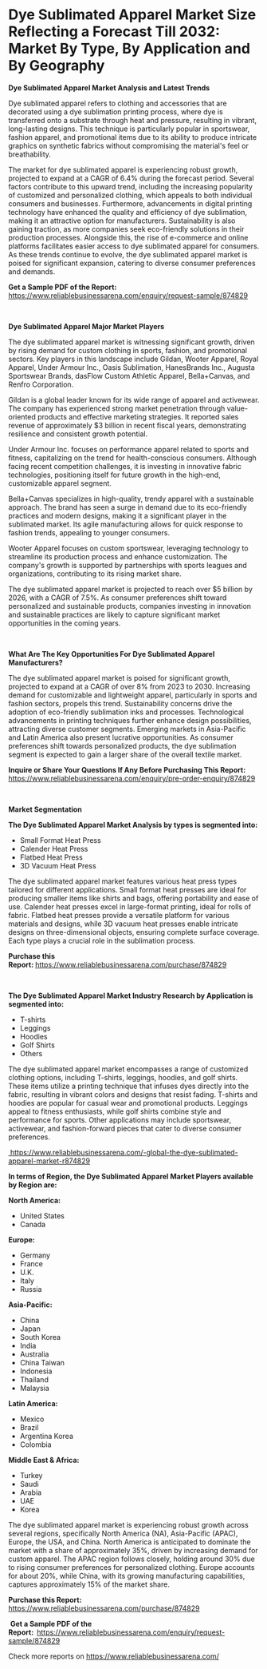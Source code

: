 <p><h1>Dye Sublimated Apparel Market Size Reflecting a Forecast Till 2032: Market By Type, By Application and By Geography</h1></p><p><strong>Dye Sublimated Apparel Market Analysis and Latest Trends</strong></p>
<p><p>Dye sublimated apparel refers to clothing and accessories that are decorated using a dye sublimation printing process, where dye is transferred onto a substrate through heat and pressure, resulting in vibrant, long-lasting designs. This technique is particularly popular in sportswear, fashion apparel, and promotional items due to its ability to produce intricate graphics on synthetic fabrics without compromising the material's feel or breathability.</p><p>The market for dye sublimated apparel is experiencing robust growth, projected to expand at a CAGR of 6.4% during the forecast period. Several factors contribute to this upward trend, including the increasing popularity of customized and personalized clothing, which appeals to both individual consumers and businesses. Furthermore, advancements in digital printing technology have enhanced the quality and efficiency of dye sublimation, making it an attractive option for manufacturers. Sustainability is also gaining traction, as more companies seek eco-friendly solutions in their production processes. Alongside this, the rise of e-commerce and online platforms facilitates easier access to dye sublimated apparel for consumers. As these trends continue to evolve, the dye sublimated apparel market is poised for significant expansion, catering to diverse consumer preferences and demands.</p></p>
<p><strong>Get a Sample PDF of the Report:&nbsp;</strong> <a href="https://www.reliablebusinessarena.com/enquiry/request-sample/874829?utm_campaign=2928&utm_medium=2&utm_source=Github&utm_content=ia&utm_term=21032025&utm_id=dye-sublimated-apparel">https://www.reliablebusinessarena.com/enquiry/request-sample/874829</a></p>
<p>&nbsp;</p>
<p><strong>Dye Sublimated Apparel Major Market Players</strong></p>
<p><p>The dye sublimated apparel market is witnessing significant growth, driven by rising demand for custom clothing in sports, fashion, and promotional sectors. Key players in this landscape include Gildan, Wooter Apparel, Royal Apparel, Under Armour Inc., Oasis Sublimation, HanesBrands Inc., Augusta Sportswear Brands, dasFlow Custom Athletic Apparel, Bella+Canvas, and Renfro Corporation.</p><p>Gildan is a global leader known for its wide range of apparel and activewear. The company has experienced strong market penetration through value-oriented products and effective marketing strategies. It reported sales revenue of approximately $3 billion in recent fiscal years, demonstrating resilience and consistent growth potential.</p><p>Under Armour Inc. focuses on performance apparel related to sports and fitness, capitalizing on the trend for health-conscious consumers. Although facing recent competition challenges, it is investing in innovative fabric technologies, positioning itself for future growth in the high-end, customizable apparel segment.</p><p>Bella+Canvas specializes in high-quality, trendy apparel with a sustainable approach. The brand has seen a surge in demand due to its eco-friendly practices and modern designs, making it a significant player in the sublimated market. Its agile manufacturing allows for quick response to fashion trends, appealing to younger consumers.</p><p>Wooter Apparel focuses on custom sportswear, leveraging technology to streamline its production process and enhance customization. The company's growth is supported by partnerships with sports leagues and organizations, contributing to its rising market share.</p><p>The dye sublimated apparel market is projected to reach over $5 billion by 2026, with a CAGR of 7.5%. As consumer preferences shift toward personalized and sustainable products, companies investing in innovation and sustainable practices are likely to capture significant market opportunities in the coming years.</p></p>
<p>&nbsp;</p>
<p><strong>What Are The Key Opportunities For Dye Sublimated Apparel Manufacturers?</strong></p>
<p><p>The dye sublimated apparel market is poised for significant growth, projected to expand at a CAGR of over 8% from 2023 to 2030. Increasing demand for customizable and lightweight apparel, particularly in sports and fashion sectors, propels this trend. Sustainability concerns drive the adoption of eco-friendly sublimation inks and processes. Technological advancements in printing techniques further enhance design possibilities, attracting diverse customer segments. Emerging markets in Asia-Pacific and Latin America also present lucrative opportunities. As consumer preferences shift towards personalized products, the dye sublimation segment is expected to gain a larger share of the overall textile market.</p></p>
<p><strong>Inquire or Share Your Questions If Any Before Purchasing This Report:</strong> <a href="https://www.reliablebusinessarena.com/enquiry/pre-order-enquiry/874829?utm_campaign=2928&utm_medium=2&utm_source=Github&utm_content=ia&utm_term=21032025&utm_id=dye-sublimated-apparel">https://www.reliablebusinessarena.com/enquiry/pre-order-enquiry/874829</a></p>
<p>&nbsp;</p>
<p><strong>Market Segmentation</strong></p>
<p><strong>The Dye Sublimated Apparel Market Analysis by types is segmented into:</strong></p>
<p><ul><li>Small Format Heat Press</li><li>Calender Heat Press</li><li>Flatbed Heat Press</li><li>3D Vacuum Heat Press</li></ul></p>
<p><p>The dye sublimated apparel market features various heat press types tailored for different applications. Small format heat presses are ideal for producing smaller items like shirts and bags, offering portability and ease of use. Calender heat presses excel in large-format printing, ideal for rolls of fabric. Flatbed heat presses provide a versatile platform for various materials and designs, while 3D vacuum heat presses enable intricate designs on three-dimensional objects, ensuring complete surface coverage. Each type plays a crucial role in the sublimation process.</p></p>
<p><strong>Purchase this Report:&nbsp;</strong><a href="https://www.reliablebusinessarena.com/purchase/874829?utm_campaign=2928&utm_medium=2&utm_source=Github&utm_content=ia&utm_term=21032025&utm_id=dye-sublimated-apparel">https://www.reliablebusinessarena.com/purchase/874829</a></p>
<p>&nbsp;</p>
<p><strong>The Dye Sublimated Apparel Market Industry Research by Application is segmented into:</strong></p>
<p><ul><li>T-shirts</li><li>Leggings</li><li>Hoodies</li><li>Golf Shirts</li><li>Others</li></ul></p>
<p><p>The dye sublimated apparel market encompasses a range of customized clothing options, including T-shirts, leggings, hoodies, and golf shirts. These items utilize a printing technique that infuses dyes directly into the fabric, resulting in vibrant colors and designs that resist fading. T-shirts and hoodies are popular for casual wear and promotional products. Leggings appeal to fitness enthusiasts, while golf shirts combine style and performance for sports. Other applications may include sportswear, activewear, and fashion-forward pieces that cater to diverse consumer preferences.</p></p>
<p><a href="https://www.reliablebusinessarena.com/-global-the-dye-sublimated-apparel-market-r874829?utm_campaign=2928&utm_medium=2&utm_source=Github&utm_content=ia&utm_term=21032025&utm_id=dye-sublimated-apparel">&nbsp;https://www.reliablebusinessarena.com/-global-the-dye-sublimated-apparel-market-r874829</a></p>
<p><strong>In terms of Region, the Dye Sublimated Apparel Market Players available by Region are:</strong></p>
<p>
    <p> <strong> North America: </strong>
        <ul>
            <li>United States</li>
            <li>Canada</li>
        </ul>
        </p> 
    <p> <strong> Europe: </strong>
        <ul>
            <li>Germany</li>
            <li>France</li>
            <li>U.K.</li>
            <li>Italy</li>
            <li>Russia</li>
        </ul>
        </p> 
    <p> <strong> Asia-Pacific: </strong>
        <ul>
            <li>China</li>
            <li>Japan</li>
            <li>South Korea</li>
            <li>India</li>
            <li>Australia</li>
            <li>China Taiwan</li>
            <li>Indonesia</li>
            <li>Thailand</li>
            <li>Malaysia</li>
        </ul>
        </p> 
    <p> <strong> Latin America: </strong>
        <ul>
            <li>Mexico</li>
            <li>Brazil</li>
            <li>Argentina Korea</li>
            <li>Colombia</li>
        </ul>
        </p> 
    <p> <strong> Middle East & Africa: </strong>
        <ul>
            <li>Turkey</li>
            <li>Saudi</li>
            <li>Arabia</li>
            <li>UAE</li>
            <li>Korea</li>
        </ul>
    </p>
    </p>
<p><p>The dye sublimated apparel market is experiencing robust growth across several regions, specifically North America (NA), Asia-Pacific (APAC), Europe, the USA, and China. North America is anticipated to dominate the market with a share of approximately 35%, driven by increasing demand for custom apparel. The APAC region follows closely, holding around 30% due to rising consumer preferences for personalized clothing. Europe accounts for about 20%, while China, with its growing manufacturing capabilities, captures approximately 15% of the market share.</p></p>
<p><strong>Purchase this Report: </strong><a href="https://www.reliablebusinessarena.com/purchase/874829?utm_campaign=2928&utm_medium=2&utm_source=Github&utm_content=ia&utm_term=21032025&utm_id=dye-sublimated-apparel">https://www.reliablebusinessarena.com/purchase/874829</a></p>
<p>&nbsp;<strong>Get a Sample PDF of the Report:&nbsp;&nbsp;</strong><a href="https://www.reliablebusinessarena.com/enquiry/request-sample/874829?utm_campaign=2928&utm_medium=2&utm_source=Github&utm_content=ia&utm_term=21032025&utm_id=dye-sublimated-apparel">https://www.reliablebusinessarena.com/enquiry/request-sample/874829</a></p>
<p><strong></strong></p>
<p>Check more reports on <a href="https://www.reliablebusinessarena.com/?utm_campaign=2928&utm_medium=2&utm_source=Github&utm_content=ia&utm_term=21032025&utm_id=dye-sublimated-apparel">https://www.reliablebusinessarena.com/</a></p>